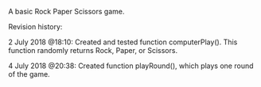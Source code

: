 A basic Rock Paper Scissors game.

Revision history:

2 July 2018 @18:10:
Created and tested function computerPlay(). This function randomly returns Rock, Paper, or Scissors.

4 July 2018 @20:38:
Created function playRound(), which plays one round of the game.